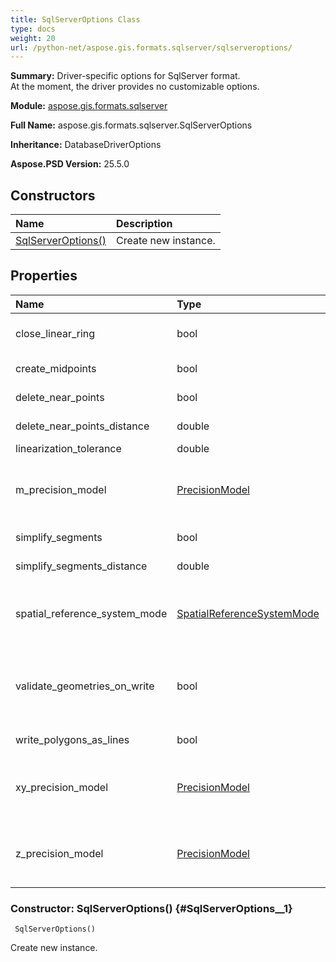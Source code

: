 ```yaml
---
title: SqlServerOptions Class
type: docs
weight: 20
url: /python-net/aspose.gis.formats.sqlserver/sqlserveroptions/
---
```


**Summary:** Driver-specific options for SqlServer format.<br/>            At the moment, the driver provides no customizable options.

**Module:** [aspose.gis.formats.sqlserver](/psd/python-net/aspose.gis.formats.sqlserver/)

**Full Name:** aspose.gis.formats.sqlserver.SqlServerOptions

**Inheritance:** DatabaseDriverOptions

**Aspose.PSD Version:** 25.5.0

## **Constructors**
| **Name** | **Description** |
| :- | :- |
| [SqlServerOptions()](#SqlServerOptions__1) | Create new instance. |
## **Properties**
| **Name** | **Type** | **Access** | **Description** |
| :- | :- | :- | :- |
| close_linear_ring | bool | r/w | Determines if close a unclosed [GeometryType.LINEAR_RING](/psd/python-net/aspose.gis.geometries/geometrytype/) in each geometry. Defaults to <see langword="false" />. |
| create_midpoints | bool | r/w | Determines if add a new point in the middle to each segment of geometry. Defaults to <see langword="false" />. |
| delete_near_points | bool | r/w | Determines if delete near points in each geometry. Defaults to <see langword="false" />. |
| delete_near_points_distance | double | r/w | Determines distance for [DriverOptions.delete_near_points](/psd/python-net/aspose.gis/driveroptions/). Defaults to <see langword="0" />. |
| linearization_tolerance | double | r/w | A tolerance to use to linearize curve geometries. |
| m_precision_model | [PrecisionModel](/psd/python-net/aspose.gis/precisionmodel) | r/w | A [PrecisionModel](/psd/python-net/aspose.gis/precisionmodel/) that will be applied to M coordinate<br/>            when geometries are added to the [VectorLayer](/psd/python-net/aspose.gis/vectorlayer/) or when they are read from the [VectorLayer](/psd/python-net/aspose.gis/vectorlayer/).<br/>            The default value is [PrecisionModel.exact](/psd/python-net/aspose.gis/precisionmodel/). |
| simplify_segments | bool | r/w | Determines if delete points lying on the same segment in each geometry. Defaults to <see langword="false" />. |
| simplify_segments_distance | double | r/w | Determines distance for [DriverOptions.simplify_segments](/psd/python-net/aspose.gis/driveroptions/). Defaults to <see langword="0" />. |
| spatial_reference_system_mode | [SpatialReferenceSystemMode](/psd/python-net/aspose.gis/spatialreferencesystemmode) | r/w | Determines how the unknown geometries' SRS for the database should be handle when they are added to the layer.<br/>            The default value is [SpatialReferenceSystemMode.THROW_EXCEPTION](/psd/python-net/aspose.gis/spatialreferencesystemmode/). |
| validate_geometries_on_write | bool | r/w | Determines if geometries should be validated when they are added to the layer.<br/>            If set to <see langword="true" />, [Geometry.is_valid](/psd/python-net/aspose.gis.geometries/geometry/) is called for each<br/>            geometry when it's added to the layer, and if validation fails ([Geometry.is_valid](/psd/python-net/aspose.gis.geometries/geometry/) is <see langword="false" />), [GisException](/psd/python-net/aspose.gis/gisexception/) is thrown. |
| write_polygons_as_lines | bool | r/w | Determines if transformation of polygon or multipolygon to linestring is allowed. Defaults to <see langword="false" />. |
| xy_precision_model | [PrecisionModel](/psd/python-net/aspose.gis/precisionmodel) | r/w | A [PrecisionModel](/psd/python-net/aspose.gis/precisionmodel/) that will be applied to X and Y coordinates<br/>            when geometries are added to the [VectorLayer](/psd/python-net/aspose.gis/vectorlayer/) or when they are read from the [VectorLayer](/psd/python-net/aspose.gis/vectorlayer/).<br/>            The default value is [PrecisionModel.exact](/psd/python-net/aspose.gis/precisionmodel/). |
| z_precision_model | [PrecisionModel](/psd/python-net/aspose.gis/precisionmodel) | r/w | A [PrecisionModel](/psd/python-net/aspose.gis/precisionmodel/) that will be applied to Z coordinate<br/>            when geometries are added to the [VectorLayer](/psd/python-net/aspose.gis/vectorlayer/) or when they are read from the [VectorLayer](/psd/python-net/aspose.gis/vectorlayer/).<br/>            The default value is [PrecisionModel.exact](/psd/python-net/aspose.gis/precisionmodel/). |


### Constructor: SqlServerOptions() {#SqlServerOptions__1}


```
 SqlServerOptions() 
```

Create new instance.

